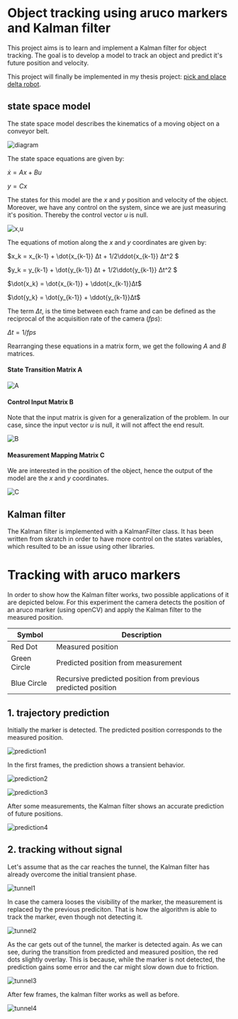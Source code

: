# Object tracking using aruco markers and Kalman filter
This project aims is to learn and implement a Kalman filter for object tracking. The goal is to develop a model to track an object and predict it's future position and velocity.

This project will finally be implemented in my thesis project: [pick and place delta robot](https://github.com/ostifede02/2dr_ws).


## state space model
The state space model describes the kinematics of a moving object on a conveyor belt.

![diagram](/sources/images/other/setup_diagram.png)

The state space equations are given by:

$\dot{x} = Ax + Bu$

$y = Cx$

The states for this model are the $x$ and $y$ position and velocity of the object. Moreover, we have any control on the system, since we are just measuring it's position. Thereby the control vector $u$ is null.

![x,u](/sources/images/matrices/x_u.png)

The equations of motion along the $x$ and $y$ coordinates are given by:

$x_k = x_{k-1} + \dot{x_{k-1}} Δt + 1/2\ddot{x_{k-1}} Δt^2 $

$y_k = y_{k-1} + \dot{y_{k-1}} Δt + 1/2\ddot{y_{k-1}} Δt^2 $

$\dot{x_k} = \dot{x_{k-1}} + \ddot{x_{k-1}}Δt$

$\dot{y_k} = \dot{y_{k-1}} + \ddot{y_{k-1}}Δt$

The term $Δt$, is the time between each frame and can be defined as the reciprocal of the acquisition rate of the camera ($fps$):

$Δt = 1/fps$

Rearranging these equations in a matrix form, we get the following $A$ and $B$ matrices.


#### State Transition Matrix A
![A](/sources/images/matrices/A.png)

#### Control Input Matrix B
Note that the input matrix is given for a generalization of the problem. In our case, since the input vector $u$ is null, it will not affect the end result.

![B](/sources/images/matrices/B.png)

#### Measurement Mapping Matrix C
We are interested in the position of the object, hence the output of the model are the $x$ and $y$ coordinates.

![C](/sources/images/matrices/C.png)



## Kalman filter
The Kalman filter is implemented with a KalmanFilter class. It has been written from skratch in order to have more control on the states variables, which resulted to be an issue using other libraries. 

# Tracking with aruco markers
In order to show how the Kalman filter works, two possible applications of it are depicted below. For this experiment the camera detects the position of an aruco marker (using openCV) and apply the Kalman filter to the measured position.

| Symbol         | Description                                                    |
| -------------- | -------------------------------------------------------------- |
| Red Dot        | Measured position                                             |
| Green Circle   | Predicted position from measurement                           |
| Blue Circle    | Recursive predicted position from previous predicted position |

## 1. trajectory prediction

Initially the marker is detected. The predicted position corresponds to the measured position.

![prediction1](/sources/images/prediction/prediction1.png)

In the first frames, the prediction shows a transient behavior.

![prediction2](/sources/images/prediction/prediction2.png)

![prediction3](/sources/images/prediction/prediction3.png)

After some measurements, the Kalman filter shows an accurate prediction of future positions.

![prediction4](/sources/images/prediction/prediction4.png)


## 2. tracking without signal
Let's assume that as the car reaches the tunnel, the Kalman filter has already overcome the initial transient phase.

![tunnel1](/sources/images/tunnel/tunnel_1.png)

In case the camera looses the visibility of the marker, the measurement is replaced by the previous prediciton. That is how the algorithm is able to track the marker, even though not detecting it.

![tunnel2](/sources/images/tunnel/tunnel_2.png)

As the car gets out of the tunnel, the marker is detected again. As we can see, during the transition from predicted and measured position, the red dots slightly overlay. This is because, while the marker is not detected, the prediction gains some error and the car might slow down due to friction.

![tunnel3](/sources/images/tunnel/tunnel_3.png)

After few frames, the kalman filter works as well as before.

![tunnel4](/sources/images/tunnel/tunnel_4.png)